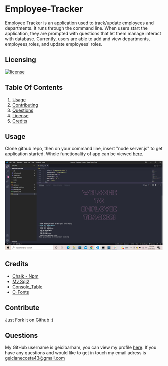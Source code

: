# Employee-Tracker

Employee Tracker is an application used to track/update employees and departments. It runs through the command line. When users start the application, they are prompted with questions that let them manage interact with database.
Currently, users are able to add and view departments, employees,roles,  and update employees' roles.

## Licensing

[![license](https://img.shields.io/badge/license-MIT-success)](https://opensource.org/licenses/MIT)


    
## Table Of Contents


1. [Usage](#usage)
2. [Contributing](#contributing)
3. [Questions](#questions)
3. [License](#license)
4. [Credits](#credits)
    

    
## Usage
    
Clone github repo, then on your command line, insert "node server.js" to get application started.
Whole functionality of app can be viewed [here](https://drive.google.com/file/d/1xaW6uJ2lyr3fbxUC4EBwT8_ij4Olonjc/view).

![alt-text](https://github.com/geicibarham/Employee-Tracker/blob/main/assets/Screenshot%20(64).png)

## Credits
* [Chalk - Npm ](https://www.npmjs.com/package/chalk/v/3.0.0)
* [My Sql2](https://www.npmjs.com/package/mysql2)
* [Console_Table](https://www.npmjs.com/package/console.table/v/0.10.0)
* [C-Fonts](https://www.npmjs.com/package/cfonts)
    
## Contribute
    
Just Fork it on Github :)
    
## Questions 
    
My GitHub username is geicibarham, you can view my profile [here](https://github.com/geicibarham/).
If you have any questions and would like to get in touch my email adress is geicianecosta43@gmail.com
    
    
  
        
